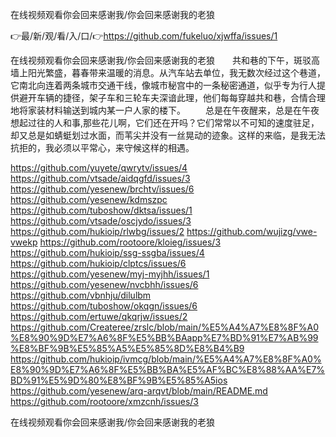 在线视频观看你会回来感谢我/你会回来感谢我的老狼

👉最/新/观/看/入/口/👉https://github.com/fukeluo/xjwffa/issues/1

在线视频观看你会回来感谢我/你会回来感谢我的老狼　　共和巷的下午，斑驳高墙上阳光繁盛，暮春带来温暖的消息。从汽车站去单位，我无数次经过这个巷道，它南北向连着两条城市交通干线，像城市秘宫中的一条秘密通道，似乎专为行人提供避开车辆的捷径，架子车和三轮车夫深谙此理，他们每每穿越共和巷，合情合理地将家装材料输送到城内某一户人家的楼下。
　　总是在午夜醒来，总是在午夜想起过往的人和事,那些花儿啊，它们还在开吗？它们常常以不可知的速度驻足，却又总是如蜻蜓划过水面，而苇尖并没有一丝晃动的迹象。这样的来临，是我无法抗拒的，我必须以平常心，来守候这样的相遇。


https://github.com/yuyete/qwrytv/issues/4
https://github.com/vtsade/aidqgfd/issues/3
https://github.com/yesenew/brchtv/issues/6
https://github.com/yesenew/kdmszpc
https://github.com/tuboshow/dktsa/issues/1
https://github.com/vtsade/oscjydo/issues/3
https://github.com/hukioip/rlwbg/issues/2
https://github.com/wujizg/vwe-vwekp
https://github.com/rootoore/kloieg/issues/3
https://github.com/hukioip/ssg-ssgba/issues/4
https://github.com/hukioip/clptcs/issues/6
https://github.com/yesenew/myj-myjhh/issues/1
https://github.com/yesenew/nvcbhh/issues/6
https://github.com/vbnhju/dilulbm
https://github.com/tuboshow/okqgn/issues/6
https://github.com/ertuwe/qkqrjw/issues/2
https://github.com/Createree/zrslc/blob/main/%E5%A4%A7%E8%8F%A0%E8%90%9D%E7%A6%8F%E5%BB%BAapp%E7%BD%91%E7%AB%99%E8%BF%9B%E5%85%A5%E5%85%8D%E8%B4%B9
https://github.com/hukioip/ivmcg/blob/main/%E5%A4%A7%E8%8F%A0%E8%90%9D%E7%A6%8F%E5%BB%BA%E5%AF%BC%E8%88%AA%E7%BD%91%E5%9D%80%E8%BF%9B%E5%85%A5ios
https://github.com/yesenew/arq-arqvt/blob/main/README.md
https://github.com/rootoore/xmzcnh/issues/3

在线视频观看你会回来感谢我/你会回来感谢我的老狼
